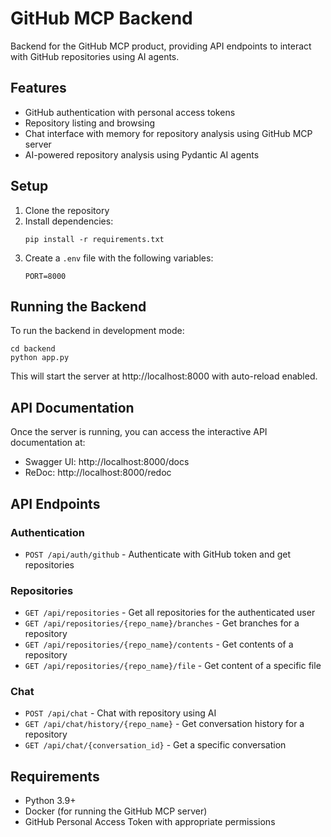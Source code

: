 # GitHub MCP Backend

Backend for the GitHub MCP product, providing API endpoints to interact with GitHub repositories using AI agents.

## Features

- GitHub authentication with personal access tokens
- Repository listing and browsing
- Chat interface with memory for repository analysis using GitHub MCP server
- AI-powered repository analysis using Pydantic AI agents

## Setup

1. Clone the repository
2. Install dependencies:
   ```
   pip install -r requirements.txt
   ```
3. Create a `.env` file with the following variables:
   ```
   PORT=8000
   ```

## Running the Backend

To run the backend in development mode:

```
cd backend
python app.py
```

This will start the server at http://localhost:8000 with auto-reload enabled.

## API Documentation

Once the server is running, you can access the interactive API documentation at:

- Swagger UI: http://localhost:8000/docs
- ReDoc: http://localhost:8000/redoc

## API Endpoints

### Authentication

- `POST /api/auth/github` - Authenticate with GitHub token and get repositories

### Repositories

- `GET /api/repositories` - Get all repositories for the authenticated user
- `GET /api/repositories/{repo_name}/branches` - Get branches for a repository
- `GET /api/repositories/{repo_name}/contents` - Get contents of a repository
- `GET /api/repositories/{repo_name}/file` - Get content of a specific file

### Chat

- `POST /api/chat` - Chat with repository using AI
- `GET /api/chat/history/{repo_name}` - Get conversation history for a repository
- `GET /api/chat/{conversation_id}` - Get a specific conversation

## Requirements

- Python 3.9+
- Docker (for running the GitHub MCP server)
- GitHub Personal Access Token with appropriate permissions 